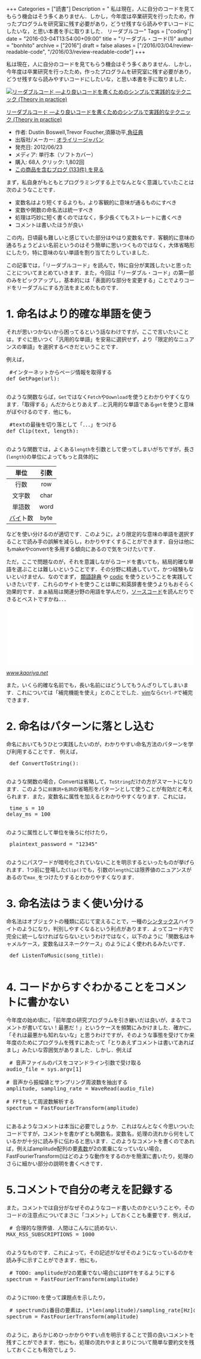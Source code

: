 +++
Categories = ["読書"]
Description = " 私は現在，人に自分のコードを見てもらう機会はそう多くありません．しかし，今年度は卒業研究を行ったため，作ったプログラムを研究室に残す必要があり，どうせ残すなら読みやすいコードにしたいな，と思い本書を手に取りました．     リーダブルコー"
Tags = ["coding"]
date = "2016-03-04T13:54:00+09:00"
title = "リーダブル・コード(1)"
author = "bonhito"
archive = ["2016"]
draft = false
aliases = ["/2016/03/04/review-readable-code", "/2016/03/review-readable-code"]
+++

<body>
<p>私は現在，人に自分のコードを見てもらう機会はそう多くありません．しかし，今年度は卒業研究を行ったため，作ったプログラムを研究室に残す必要があり，どうせ残すなら読みやすいコードにしたいな，と思い本書を手に取りました．</p>

<p></p>
<div class="hatena-asin-detail">
<a href="http://www.amazon.co.jp/exec/obidos/ASIN/4873115655/hatena-blog-22/"><img src="http://ecx.images-amazon.com/images/I/51MgH8Jmr3L._SL160_.jpg" class="hatena-asin-detail-image" alt="リーダブルコード ―より良いコードを書くためのシンプルで実践的なテクニック (Theory in practice)" title="リーダブルコード ―より良いコードを書くためのシンプルで実践的なテクニック (Theory in practice)"></a><div class="hatena-asin-detail-info">
<p class="hatena-asin-detail-title"><a href="http://www.amazon.co.jp/exec/obidos/ASIN/4873115655/hatena-blog-22/">リーダブルコード ―より良いコードを書くためのシンプルで実践的なテクニック (Theory in practice)</a></p>
<ul>
<li>
<span class="hatena-asin-detail-label">作者:</span> Dustin Boswell,Trevor Foucher,須藤功平,<a class="keyword" href="http://d.hatena.ne.jp/keyword/%B3%D1%C0%AC%C5%B5">角征典</a>
</li>
<li>
<span class="hatena-asin-detail-label">出版社/メーカー:</span> <a class="keyword" href="http://d.hatena.ne.jp/keyword/%A5%AA%A5%E9%A5%A4%A5%EA%A1%BC%A5%B8%A5%E3%A5%D1%A5%F3">オライリージャパン</a>
</li>
<li>
<span class="hatena-asin-detail-label">発売日:</span> 2012/06/23</li>
<li>
<span class="hatena-asin-detail-label">メディア:</span> 単行本（ソフトカバー）</li>
<li>
<span class="hatena-asin-detail-label">購入</span>: 68人 <span class="hatena-asin-detail-label">クリック</span>: 1,802回</li>
<li><a href="http://d.hatena.ne.jp/asin/4873115655/hatena-blog-22" target="_blank">この商品を含むブログ (133件) を見る</a></li>
</ul>
</div>
<div class="hatena-asin-detail-foot"></div>
</div>

<p>まず，私自身がもともとプログラミングする上でなんとなく意識していたことは次のようなことです．</p>

<ul>
<li>変数名はより短くするよりも，より客観的に意味が通るものにすべき</li>
<li>変数や関数の命名法は統一すべき</li>
<li>処理は巧妙に短く書くのではなく，多少長くてもストレートに書くべき</li>
<li>コメントは書いたほうが良い</li>
</ul>


<p>この内，日頃最も難しいと感じていた部分はやはり変数名です．客観的に意味の通るちょうどよい名前というのはそう簡単に思いつくものではなく，大体省略形にしたり，特に意味のない単語を割り当てたりしていました．</p>

<p>この記事では，「リーダブルコード」を読んで，特に自分が実践したいと思ったことについてまとめていきます．また，今回は「リーダブル・コード」の第一部のみをピックアップし，基本的には「表面的な部分を変更する」ことでよりコードをリーダブルにする方法をまとめたものです．</p>

<h1>1. 命名はより的確な単語を使う</h1>

<p>それが思いつかないから困ってるという話なわけですが，ここで言いたいことは，すぐに思いつく「汎用的な単語」を安易に選択せず，より「限定的なニュアンスの単語」を選択するべきだということです．</p>

<p>例えば，</p>

<pre class="code lang-python" data-lang="python" data-unlink> #インターネットからページ情報を取得する
def GetPage(url):
 </pre>


<p>のような関数ならば，<code>Get</code>ではなく<code>Fetch</code>や<code>Download</code>を使うとわかりやすくなります．「取得する」んだからとりあえず…と汎用的な単語である<code>get</code>を使うと意味がぼやけるのです．他にも，</p>

<pre class="code lang-python" data-lang="python" data-unlink> #textの最後を切り落として「．．．」をつける
def Clip(text, length):
 </pre>


<p>のような関数では，よくある<code>length</code>を引数として使ってしまいがちですが，長さ(<code>length</code>)の単位によってもっと具体的に</p>

<table>
<thead>
<tr>
<th style="text-align:center;"> 単位    </th>
<th style="text-align:center;"> 引数 </th>
</tr>
</thead>
<tbody>
<tr>
<td style="text-align:center;"> 行数    </td>
<td style="text-align:center;"> row  </td>
</tr>
<tr>
<td style="text-align:center;"> 文字数  </td>
<td style="text-align:center;"> char </td>
</tr>
<tr>
<td style="text-align:center;"> 単語数  </td>
<td style="text-align:center;"> word </td>
</tr>
<tr>
<td style="text-align:center;"> <a class="keyword" href="http://d.hatena.ne.jp/keyword/%A5%D0%A5%A4">バイ</a>ト数 </td>
<td style="text-align:center;"> byte </td>
</tr>
</tbody>
</table>


<p>などを使い分けるのが適切です．このように，より限定的な意味の単語を選択することで読み手の誤解を減らし，わかりやすくすることができます．自分は他にもmakeやconvertを多用する傾向にあるので気をつけたいです．</p>

<p>ただ，ここで問題なのが，それを意識しながらコードを書いても，結局的確な単語を選ぶことは難しいということです．その分野に精通していて，かつ経験もないといけません．なのでまず，
<a href="http://thesaurus.weblio.jp/">類語辞典</a>
や
<a href="https://codic.jp/">codic</a>
を使うということを実践していきたいです．これらのサイトを使うことは単に和英辞書を使うよりもおそらく効果的です．まぁ結局は関連分野の用語を学んだり，<a class="keyword" href="http://d.hatena.ne.jp/keyword/%A5%BD%A1%BC%A5%B9%A5%B3%A1%BC%A5%C9">ソースコード</a>を読んだりできるとベストですかね．．．</p>

<p><iframe src="//hatenablog-parts.com/embed?url=http%3A%2F%2Fwww.kaoriya.net%2Fblog%2F2014%2F01%2F04%2F" title="codic-vim プラグイン — KaoriYa" class="embed-card embed-webcard" scrolling="no" frameborder="0" style="display: block; width: 100%; height: 155px; max-width: 500px; margin: 10px 0px;"></iframe><cite class="hatena-citation"><a href="http://www.kaoriya.net/blog/2014/01/04/">www.kaoriya.net</a></cite></p>

<p>また，いくら的確な名前でも，長い名前にはどうしてもうんざりしてしまいます．これについては「補完機能を使え」とのことでした．<a class="keyword" href="http://d.hatena.ne.jp/keyword/vim">vim</a>なら<code>Ctrl-P</code>で補完できます．</p>

<h1>2. 命名はパターンに落とし込む</h1>

<p>命名においてもうひとつ実践したいのが，わかりやすい命名方法のパターンを学び利用することです．
例えば，</p>

<pre class="code lang-python" data-lang="python" data-unlink> def ConvertToString():
 </pre>


<p>のような関数の場合，Convertは省略して，<code>ToString</code>だけの方がスマートになります．このように<code>前置詞+名詞</code>の省略形をパターンとして使うことが有効だと考えられます．また，変数名に属性を加えるとわかりやすくなります．これには，</p>

<pre class="code lang-python" data-lang="python" data-unlink> time_s = 10
delay_ms = 100
 </pre>


<p>のように属性として単位を後ろに付けたり，</p>

<pre class="code lang-python" data-lang="python" data-unlink> plaintext_password = "12345"
 </pre>


<p>のようにパスワードが暗号化されていないことを明示するといったものが挙げられます．1つ前に登場した<code>Clip()</code>でも，引数の<code>length</code>には限界値のニュアンスがあるので<code>max_</code>をつけたりするとわかりやすくなります．</p>

<h1>3. 命名法はうまく使い分ける</h1>

<p>命名法はオブジェクトの種類に応じて変えることで，一種の<a class="keyword" href="http://d.hatena.ne.jp/keyword/%A5%B7%A5%F3%A5%BF%A5%C3%A5%AF%A5%B9">シンタックス</a>ハイライトのようになり，判別しやすくなるという利点があります．よってコード内で完全に統一しなければならないというわけではなく，以下のように「関数名はキャメルケース，変数名はスネークケース」のようによく使われるみたいです．</p>

<pre class="code lang-python" data-lang="python" data-unlink> def ListenToMusic(song_title):
 </pre>


<h1>4. コードからすぐわかることをコメントに書かない</h1>

<p>今年度の始め頃に，「前年度の研究プログラムを引き継いだは良いが，まるでコメントが書いてない！最悪だ！」というケースを頻繁にみかけました．確かに，「それは最悪かも知れないな」と思うわけですが，そのような事態を受けてか来年度のためにプログラムを残すにあたって「とりあえずコメントは書いてあればまし」みたいな雰囲気がありました．しかし．例えば</p>

<pre class="code lang-python" data-lang="python" data-unlink> # 音声ファイルのパスをコマンドライン引数で受け取る
audio_file = sys.argv[1]

# 音声から振幅値とサンプリング周波数を抽出する
amplitude, sampling_rate = WaveRead(audio_file)

# FFTをして周波数解析する
spectrum = FastFourierTransform(amplitude)
 </pre>


<p>にあるようなコメントは本当に必要でしょうか．これはなんとなく今思いついたコードですが，コメントを書かずとも関数名，変数名，処理の流れから何をしているかが十分に読み手に伝わると思います．このようなコメントを書くのであれば，例えばamplitude配列の要<a class="keyword" href="http://d.hatena.ne.jp/keyword/%C1%C7%BF%F4">素数</a>が2の累乗になっていない場合，FastFourierTransform()はどのような動作をするのかを簡潔に書いたり，処理のさらに細かい部分の説明を書くべきです．</p>

<h1>5.コメントで自分の考えを記録する</h1>

<p>また，コメントでは自分がなぜそのようなコード書いたのかということや，そのコードの注意点についてまさに「コメント」しておくことも重要です．例えば，</p>

<pre class="code lang-python" data-lang="python" data-unlink> # 合理的な限界値．人間はこんなに読めない．
MAX_RSS_SUBSCRIPTIONS = 1000
 </pre>


<p>のようなものです．これによって，その記述がなぜそのようになっているのかを読み手に示すことができます．他にも，</p>

<pre class="code lang-python" data-lang="python" data-unlink> # TODO: amplitudeが2の累乗でない場合にはDFTをするようにする
spectrum = FastFourierTransform(amplitude)
 </pre>


<p>のように<code>TODO:</code>を使って課題点を示したり，</p>

<pre class="code lang-python" data-lang="python" data-unlink> # spectrumのi番目の要素は，i*len(amplitude)/sampling_rate[Hz]の振幅スペクトルの値である
spectrum = FastFourierTransform(amplitude)
 </pre>


<p>のように，あらかじめひっかかりやすい点を明示することで質の良いコメントを残すことができます．他にも，処理の流れやまとまりについて簡単な要約文を残しておくことも有効でしょう．</p>
</body>
